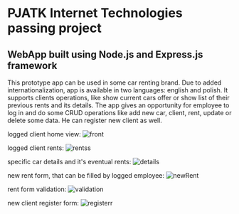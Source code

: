 # PJATK Internet Technologies passing project
## WebApp built using Node.js and Express.js framework
This prototype app can be used in some car renting brand. Due to added internationalization, app is available in two languages: english and polish. 
It supports clients operations, like show current cars offer or show list of their previous rents and its details.
The app gives an opportunity for employee to log in and do some CRUD operations like add new car, client, rent, update or delete some data. He can register new client as well.

logged client home view:
![front](https://user-images.githubusercontent.com/61700962/106453578-d1e9f500-6489-11eb-9f9b-6a012707bd5a.png)


logged client rents:
![rentss](https://user-images.githubusercontent.com/61700962/106453619-df9f7a80-6489-11eb-9c62-ea354df8053d.png)

specific car details and it's eventual rents:
![details](https://user-images.githubusercontent.com/61700962/106453576-d0b8c800-6489-11eb-9ebb-8ea545e7e62f.png)

new rent form, that can be filled by logged employee:
![newRent](https://user-images.githubusercontent.com/61700962/106453610-dd3d2080-6489-11eb-8289-d5c2ad707600.png)


rent form validation:
![validation](https://user-images.githubusercontent.com/61700962/106453628-e0d0a780-6489-11eb-878f-f8ed6d82604e.png)

new client register form:
![registerr](https://user-images.githubusercontent.com/61700962/106453618-df06e400-6489-11eb-88ab-370d2ba2a5ea.png)




